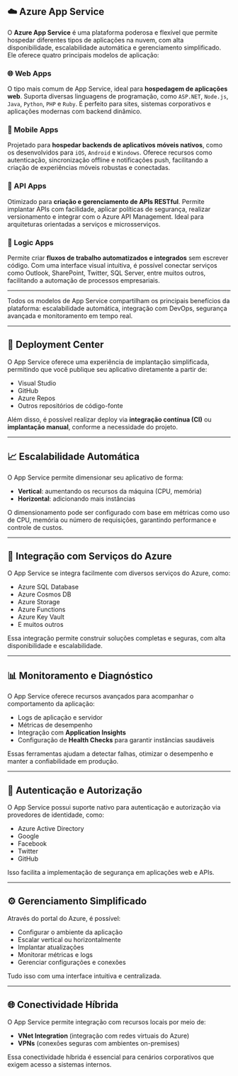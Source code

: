 ## ☁️ Azure App Service

O **Azure App Service** é uma plataforma poderosa e flexível que permite hospedar diferentes tipos de aplicações na nuvem, com alta disponibilidade, escalabilidade automática e gerenciamento simplificado. Ele oferece quatro principais modelos de aplicação:

### 🌐 Web Apps
O tipo mais comum de App Service, ideal para **hospedagem de aplicações web**. Suporta diversas linguagens de programação, como `ASP.NET`, `Node.js`, `Java`, `Python`, `PHP` e `Ruby`. É perfeito para sites, sistemas corporativos e aplicações modernas com backend dinâmico.

### 📱 Mobile Apps
Projetado para **hospedar backends de aplicativos móveis nativos**, como os desenvolvidos para `iOS`, `Android` e `Windows`. Oferece recursos como autenticação, sincronização offline e notificações push, facilitando a criação de experiências móveis robustas e conectadas.

### 🔗 API Apps
Otimizado para **criação e gerenciamento de APIs RESTful**. Permite implantar APIs com facilidade, aplicar políticas de segurança, realizar versionamento e integrar com o Azure API Management. Ideal para arquiteturas orientadas a serviços e microsserviços.

### 🔄 Logic Apps
Permite criar **fluxos de trabalho automatizados e integrados** sem escrever código. Com uma interface visual intuitiva, é possível conectar serviços como Outlook, SharePoint, Twitter, SQL Server, entre muitos outros, facilitando a automação de processos empresariais.

---

Todos os modelos de App Service compartilham os principais benefícios da plataforma: escalabilidade automática, integração com DevOps, segurança avançada e monitoramento em tempo real.

---

## 🚀 Deployment Center

O App Service oferece uma experiência de implantação simplificada, permitindo que você publique seu aplicativo diretamente a partir de:

- Visual Studio  
- GitHub  
- Azure Repos  
- Outros repositórios de código-fonte

Além disso, é possível realizar deploy via **integração contínua (CI)** ou **implantação manual**, conforme a necessidade do projeto.

---

## 📈 Escalabilidade Automática

O App Service permite dimensionar seu aplicativo de forma:

- **Vertical**: aumentando os recursos da máquina (CPU, memória)
- **Horizontal**: adicionando mais instâncias

O dimensionamento pode ser configurado com base em métricas como uso de CPU, memória ou número de requisições, garantindo performance e controle de custos.

---

## 🔗 Integração com Serviços do Azure

O App Service se integra facilmente com diversos serviços do Azure, como:

- Azure SQL Database  
- Azure Cosmos DB  
- Azure Storage  
- Azure Functions  
- Azure Key Vault  
- E muitos outros

Essa integração permite construir soluções completas e seguras, com alta disponibilidade e escalabilidade.

---

## 📊 Monitoramento e Diagnóstico

O App Service oferece recursos avançados para acompanhar o comportamento da aplicação:

- Logs de aplicação e servidor  
- Métricas de desempenho  
- Integração com **Application Insights**  
- Configuração de **Health Checks** para garantir instâncias saudáveis

Essas ferramentas ajudam a detectar falhas, otimizar o desempenho e manter a confiabilidade em produção.

---

## 🔐 Autenticação e Autorização

O App Service possui suporte nativo para autenticação e autorização via provedores de identidade, como:

- Azure Active Directory  
- Google  
- Facebook  
- Twitter  
- GitHub

Isso facilita a implementação de segurança em aplicações web e APIs.

---

## ⚙️ Gerenciamento Simplificado

Através do portal do Azure, é possível:

- Configurar o ambiente da aplicação  
- Escalar vertical ou horizontalmente  
- Implantar atualizações  
- Monitorar métricas e logs  
- Gerenciar configurações e conexões

Tudo isso com uma interface intuitiva e centralizada.

---

## 🌐 Conectividade Híbrida

O App Service permite integração com recursos locais por meio de:

- **VNet Integration** (integração com redes virtuais do Azure)  
- **VPNs** (conexões seguras com ambientes on-premises)

Essa conectividade híbrida é essencial para cenários corporativos que exigem acesso a sistemas internos.